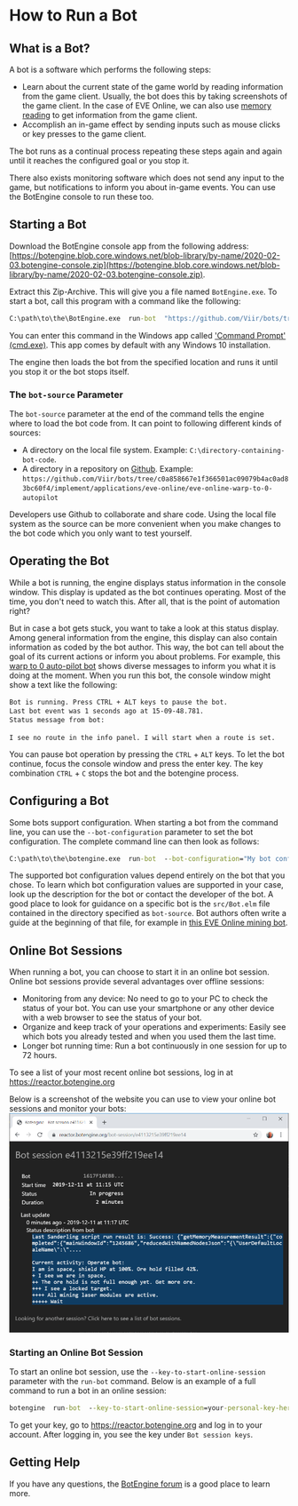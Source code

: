 # How to Run a Bot

## What is a Bot?

A bot is a software which performs the following steps:

+ Learn about the current state of the game world by reading information from the game client. Usually, the bot does this by taking screenshots of the game client. In the case of EVE Online, we can also use [memory reading](https://github.com/Arcitectus/Sanderling) to get information from the game client.
+ Accomplish an in-game effect by sending inputs such as mouse clicks or key presses to the game client.

The bot runs as a continual process repeating these steps again and again until it reaches the configured goal or you stop it.

There also exists monitoring software which does not send any input to the game, but notifications to inform you about in-game events. You can use the BotEngine console to run these too.

## Starting a Bot

Download the BotEngine console app from the following address:
[https://botengine.blob.core.windows.net/blob-library/by-name/2020-02-03.botengine-console.zip](https://botengine.blob.core.windows.net/blob-library/by-name/2020-02-03.botengine-console.zip).

Extract this Zip-Archive. This will give you a file named `BotEngine.exe`. To start a bot, call this program with a command like the following:

```cmd
C:\path\to\the\BotEngine.exe  run-bot  "https://github.com/Viir/bots/tree/c0a858667e1f366501ac09079b4ac0ad83bc60f4/implement/applications/eve-online/eve-online-warp-to-0-autopilot"
```

You can enter this command in the Windows app called ['Command Prompt' (cmd.exe)](https://en.wikipedia.org/wiki/Cmd.exe). This app comes by default with any Windows 10 installation.

The engine then loads the bot from the specified location and runs it until you stop it or the bot stops itself.

### The `bot-source` Parameter

The `bot-source` parameter at the end of the command tells the engine where to load the bot code from. It can point to following different kinds of sources:

+ A directory on the local file system. Example: `C:\directory-containing-bot-code`.
+ A directory in a repository on [Github](https://github.com). Example: `https://github.com/Viir/bots/tree/c0a858667e1f366501ac09079b4ac0ad83bc60f4/implement/applications/eve-online/eve-online-warp-to-0-autopilot`

Developers use Github to collaborate and share code. Using the local file system as the source can be more convenient when you make changes to the bot code which you only want to test yourself.

## Operating the Bot

While a bot is running, the engine displays status information in the console window. This display is updated as the bot continues operating.
Most of the time, you don't need to watch this. After all, that is the point of automation right?

But in case a bot gets stuck, you want to take a look at this status display. Among general information from the engine, this display can also contain information as coded by the bot author. This way, the bot can tell about the goal of its current actions or inform you about problems. For example, this [warp to 0 auto-pilot bot](https://github.com/Viir/bots/tree/c0a858667e1f366501ac09079b4ac0ad83bc60f4/implement/applications/eve-online/eve-online-warp-to-0-autopilot) shows diverse messages to inform you what it is doing at the moment. When you run this bot, the console window might show a text like the following:

```
Bot is running. Press CTRL + ALT keys to pause the bot.
Last bot event was 1 seconds ago at 15-09-48.781.
Status message from bot:

I see no route in the info panel. I will start when a route is set.
```

You can pause bot operation by pressing the `CTRL` + `ALT` keys. To let the bot continue, focus the console window and press the enter key. The key combination `CTRL` + `C` stops the bot and the botengine process.

## Configuring a Bot

Some bots support configuration. When starting a bot from the command line, you can use the `--bot-configuration` parameter to set the bot configuration. The complete command line can then look as follows:
```cmd
C:\path\to\the\botengine.exe  run-bot  --bot-configuration="My bot configuration"  "https://github.com/Viir/bots/tree/cba8167a7b02120315b1adb2d7c697f29b95c09b/implement/templates/remember-bot-configuration"
```

The supported bot configuration values depend entirely on the bot that you chose. To learn which bot configuration values are supported in your case, look up the description for the bot or contact the developer of the bot. A good place to look for guidance on a specific bot is the `src/Bot.elm` file contained in the directory specified as `bot-source`. Bot authors often write a guide at the beginning of that file, for example in [this EVE Online mining bot](https://github.com/Viir/bots/blob/c0a858667e1f366501ac09079b4ac0ad83bc60f4/implement/applications/eve-online/eve-online-mining-bot/src/Bot.elm).

## Online Bot Sessions

When running a bot, you can choose to start it in an online bot session. Online bot sessions provide several advantages over offline sessions:

+ Monitoring from any device: No need to go to your PC to check the status of your bot. You can use your smartphone or any other device with a web browser to see the status of your bot.
+ Organize and keep track of your operations and experiments: Easily see which bots you already tested and when you used them the last time.
+ Longer bot running time: Run a bot continuously in one session for up to 72 hours.

To see a list of your most recent online bot sessions, log in at https://reactor.botengine.org

Below is a screenshot of the website you can use to view your online bot sessions and monitor your bots:
![monitor your bots using online bot sessions](./image/2019-12-11.online-bot-session.png)

### Starting an Online Bot Session

To start an online bot session, use the `--key-to-start-online-session` parameter with the `run-bot` command. Below is an example of a full command to run a bot in an online session:
```cmd
botengine  run-bot  --key-to-start-online-session=your-personal-key-here  "https://github.com/Viir/bots/tree/cba8167a7b02120315b1adb2d7c697f29b95c09b/implement/templates/remember-bot-configuration"
```

To get your key, go to https://reactor.botengine.org and log in to your account. After logging in, you see the key under `Bot session keys`.

## Getting Help

If you have any questions, the [BotEngine forum](https://forum.botengine.org) is a good place to learn more.
